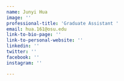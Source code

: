 ```yaml
---
name: Junyi Hua
image: ''
professional-title: 'Graduate Assistant '
email: hua.161@osu.edu
link-to-bio-page: ''
link-to-personal-website: ''
linkedin: ''
twitter: ''
facebook: ''
instagram: ''

---
```

